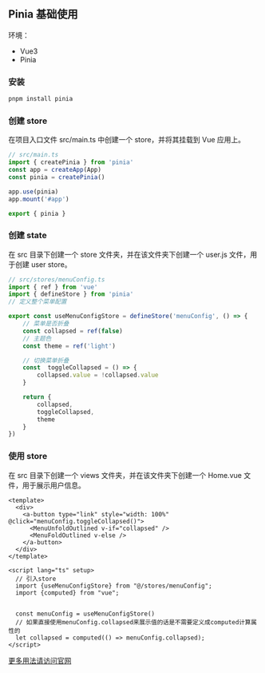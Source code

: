 ## Pinia 基础使用

环境：

- Vue3
- Pinia

### 安装

```bash
pnpm install pinia
```

### 创建 store

在项目入口文件 src/main.ts 中创建一个 store，并将其挂载到 Vue 应用上。

```js
// src/main.ts
import { createPinia } from 'pinia'
const app = createApp(App)
const pinia = createPinia()

app.use(pinia)
app.mount('#app')

export { pinia }
```

### 创建 state

在 src 目录下创建一个 store 文件夹，并在该文件夹下创建一个 user.js 文件，用于创建 user store。

```js
// src/stores/menuConfig.ts
import { ref } from 'vue'
import { defineStore } from 'pinia'
// 定义整个菜单配置

export const useMenuConfigStore = defineStore('menuConfig', () => {
    // 菜单是否折叠
    const collapsed = ref(false)
    // 主题色
    const theme = ref('light')

    // 切换菜单折叠
    const  toggleCollapsed = () => {
        collapsed.value = !collapsed.value
    }

    return {
        collapsed,
        toggleCollapsed,
        theme
    }
})
```


### 使用 store

在 src 目录下创建一个 views 文件夹，并在该文件夹下创建一个 Home.vue 文件，用于展示用户信息。

```vue
<template>
  <div>
    <a-button type="link" style="width: 100%" @click="menuConfig.toggleCollapsed()">
      <MenuUnfoldOutlined v-if="collapsed" />
      <MenuFoldOutlined v-else />
    </a-button>
  </div>
</template>

<script lang="ts" setup>
  // 引入store
  import {useMenuConfigStore} from "@/stores/menuConfig";
  import {computed} from "vue";

 
  const menuConfig = useMenuConfigStore()
  // 如果直接使用menuConfig.collapsed来展示值的话是不需要定义成computed计算属性的
  let collapsed = computed(() => menuConfig.collapsed);
</script>
```




[更多用法请访问官网](https://pinia.vuejs.org?_blank)
